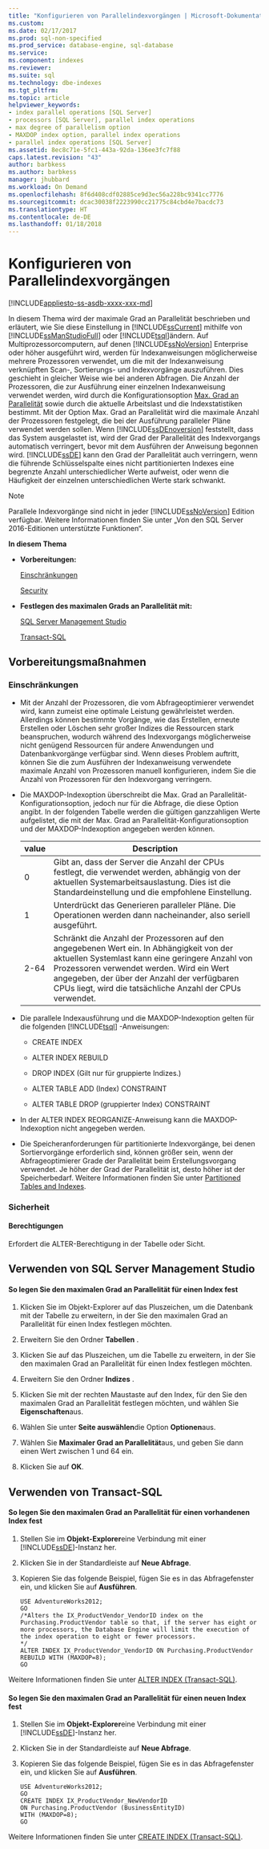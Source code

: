 ```yaml
---
title: "Konfigurieren von Parallelindexvorgängen | Microsoft-Dokumentation"
ms.custom: 
ms.date: 02/17/2017
ms.prod: sql-non-specified
ms.prod_service: database-engine, sql-database
ms.service: 
ms.component: indexes
ms.reviewer: 
ms.suite: sql
ms.technology: dbe-indexes
ms.tgt_pltfrm: 
ms.topic: article
helpviewer_keywords:
- index parallel operations [SQL Server]
- processors [SQL Server], parallel index operations
- max degree of parallelism option
- MAXDOP index option, parallel index operations
- parallel index operations [SQL Server]
ms.assetid: 8ec8c71e-5fc1-443a-92da-136ee3fc7f88
caps.latest.revision: "43"
author: barbkess
ms.author: barbkess
manager: jhubbard
ms.workload: On Demand
ms.openlocfilehash: 8f6d408cdf02885ce9d3ec56a228bc9341cc7776
ms.sourcegitcommit: dcac30038f2223990cc21775c84cbd4e7bacdc73
ms.translationtype: HT
ms.contentlocale: de-DE
ms.lasthandoff: 01/18/2018
---
```

# <a name="configure-parallel-index-operations"></a>Konfigurieren von Parallelindexvorgängen
[!INCLUDE[appliesto-ss-asdb-xxxx-xxx-md](../../includes/appliesto-ss-asdb-xxxx-xxx-md.md)]

  In diesem Thema wird der maximale Grad an Parallelität beschrieben und erläutert, wie Sie diese Einstellung in [!INCLUDE[ssCurrent](../../includes/sscurrent-md.md)] mithilfe von [!INCLUDE[ssManStudioFull](../../includes/ssmanstudiofull-md.md)] oder [!INCLUDE[tsql](../../includes/tsql-md.md)]ändern. Auf Multiprozessorcomputern, auf denen [!INCLUDE[ssNoVersion](../../includes/ssnoversion-md.md)] Enterprise oder höher ausgeführt wird, werden für Indexanweisungen möglicherweise mehrere Prozessoren verwendet, um die mit der Indexanweisung verknüpften Scan-, Sortierungs- und Indexvorgänge auszuführen. Dies geschieht in gleicher Weise wie bei anderen Abfragen. Die Anzahl der Prozessoren, die zur Ausführung einer einzelnen Indexanweisung verwendet werden, wird durch die Konfigurationsoption [Max. Grad an Parallelität](../../database-engine/configure-windows/configure-the-max-degree-of-parallelism-server-configuration-option.md) sowie durch die aktuelle Arbeitslast und die Indexstatistiken bestimmt. Mit der Option Max. Grad an Parallelität wird die maximale Anzahl der Prozessoren festgelegt, die bei der Ausführung paralleler Pläne verwendet werden sollen. Wenn [!INCLUDE[ssDEnoversion](../../includes/ssdenoversion-md.md)] feststellt, dass das System ausgelastet ist, wird der Grad der Parallelität des Indexvorgangs automatisch verringert, bevor mit dem Ausführen der Anweisung begonnen wird. [!INCLUDE[ssDE](../../includes/ssde-md.md)] kann den Grad der Parallelität auch verringern, wenn die führende Schlüsselspalte eines nicht partitionierten Indexes eine begrenzte Anzahl unterschiedlicher Werte aufweist, oder wenn die Häufigkeit der einzelnen unterschiedlichen Werte stark schwankt.  
  
> [!NOTE]  
>  Parallele Indexvorgänge sind nicht in jeder [!INCLUDE[ssNoVersion](../../includes/ssnoversion-md.md)] Edition verfügbar. Weitere Informationen finden Sie unter „Von den SQL Server 2016-Editionen unterstützte Funktionen“.  
  
 **In diesem Thema**  
  
-   **Vorbereitungen:**  
  
     [Einschränkungen](#Restrictions)  
  
     [Security](#Security)  
  
-   **Festlegen des maximalen Grads an Parallelität mit:**  
  
     [SQL Server Management Studio](#SSMSProcedure)  
  
     [Transact-SQL](#TsqlProcedure)  
  
##  <a name="BeforeYouBegin"></a> Vorbereitungsmaßnahmen  
  
###  <a name="Restrictions"></a> Einschränkungen  
  
-   Mit der Anzahl der Prozessoren, die vom Abfrageoptimierer verwendet wird, kann zumeist eine optimale Leistung gewährleistet werden. Allerdings können bestimmte Vorgänge, wie das Erstellen, erneute Erstellen oder Löschen sehr großer Indizes die Ressourcen stark beanspruchen, wodurch während des Indexvorgangs möglicherweise nicht genügend Ressourcen für andere Anwendungen und Datenbankvorgänge verfügbar sind. Wenn dieses Problem auftritt, können Sie die zum Ausführen der Indexanweisung verwendete maximale Anzahl von Prozessoren manuell konfigurieren, indem Sie die Anzahl von Prozessoren für den Indexvorgang verringern.  
  
-   Die MAXDOP-Indexoption überschreibt die Max. Grad an Parallelität-Konfigurationsoption, jedoch nur für die Abfrage, die diese Option angibt. In der folgenden Tabelle werden die gültigen ganzzahligen Werte aufgelistet, die mit der Max. Grad an Parallelität-Konfigurationsoption und der MAXDOP-Indexoption angegeben werden können.  
  
    |value|Description|  
    |-----------|-----------------|  
    |0|Gibt an, dass der Server die Anzahl der CPUs festlegt, die verwendet werden, abhängig von der aktuellen Systemarbeitsauslastung. Dies ist die Standardeinstellung und die empfohlene Einstellung.|  
    |1|Unterdrückt das Generieren paralleler Pläne. Die Operationen werden dann nacheinander, also seriell ausgeführt.|  
    |2-64|Schränkt die Anzahl der Prozessoren auf den angegebenen Wert ein. In Abhängigkeit von der aktuellen Systemlast kann eine geringere Anzahl von Prozessoren verwendet werden. Wird ein Wert angegeben, der über der Anzahl der verfügbaren CPUs liegt, wird die tatsächliche Anzahl der CPUs verwendet.|  
  
-   Die parallele Indexausführung und die MAXDOP-Indexoption gelten für die folgenden [!INCLUDE[tsql](../../includes/tsql-md.md)] -Anweisungen:  
  
    -   CREATE INDEX  
  
    -   ALTER INDEX REBUILD  
  
    -   DROP INDEX (Gilt nur für gruppierte Indizes.)  
  
    -   ALTER TABLE ADD (Index) CONSTRAINT  
  
    -   ALTER TABLE DROP (gruppierter Index) CONSTRAINT  
  
-   In der ALTER INDEX REORGANIZE-Anweisung kann die MAXDOP-Indexoption nicht angegeben werden.  
  
-   Die Speicheranforderungen für partitionierte Indexvorgänge, bei denen Sortiervorgänge erforderlich sind, können größer sein, wenn der Abfrageoptimierer Grade der Parallelität beim Erstellungsvorgang verwendet. Je höher der Grad der Parallelität ist, desto höher ist der Speicherbedarf. Weitere Informationen finden Sie unter [Partitioned Tables and Indexes](../../relational-databases/partitions/partitioned-tables-and-indexes.md).  
  
###  <a name="Security"></a> Sicherheit  
  
####  <a name="Permissions"></a> Berechtigungen  
 Erfordert die ALTER-Berechtigung in der Tabelle oder Sicht.  
  
##  <a name="SSMSProcedure"></a> Verwenden von SQL Server Management Studio  
  
#### <a name="to-set-max-degree-of-parallelism-on-an-index"></a>So legen Sie den maximalen Grad an Parallelität für einen Index fest  
  
1.  Klicken Sie im Objekt-Explorer auf das Pluszeichen, um die Datenbank mit der Tabelle zu erweitern, in der Sie den maximalen Grad an Parallelität für einen Index festlegen möchten.  
  
2.  Erweitern Sie den Ordner **Tabellen** .  
  
3.  Klicken Sie auf das Pluszeichen, um die Tabelle zu erweitern, in der Sie den maximalen Grad an Parallelität für einen Index festlegen möchten.  
  
4.  Erweitern Sie den Ordner **Indizes** .  
  
5.  Klicken Sie mit der rechten Maustaste auf den Index, für den Sie den maximalen Grad an Parallelität festlegen möchten, und wählen Sie **Eigenschaften**aus.  
  
6.  Wählen Sie unter **Seite auswählen**die Option **Optionen**aus.  
  
7.  Wählen Sie **Maximaler Grad an Parallelität**aus, und geben Sie dann einen Wert zwischen 1 und 64 ein.  
  
8.  Klicken Sie auf **OK**.  
  
##  <a name="TsqlProcedure"></a> Verwenden von Transact-SQL  
  
#### <a name="to-set-max-degree-of-parallelism-on-an-existing-index"></a>So legen Sie den maximalen Grad an Parallelität für einen vorhandenen Index fest  
  
1.  Stellen Sie im **Objekt-Explorer**eine Verbindung mit einer [!INCLUDE[ssDE](../../includes/ssde-md.md)]-Instanz her.  
  
2.  Klicken Sie in der Standardleiste auf **Neue Abfrage**.  
  
3.  Kopieren Sie das folgende Beispiel, fügen Sie es in das Abfragefenster ein, und klicken Sie auf **Ausführen**.  
  
    ```  
    USE AdventureWorks2012;   
    GO  
    /*Alters the IX_ProductVendor_VendorID index on the Purchasing.ProductVendor table so that, if the server has eight or more processors, the Database Engine will limit the execution of the index operation to eight or fewer processors.  
    */  
    ALTER INDEX IX_ProductVendor_VendorID ON Purchasing.ProductVendor  
    REBUILD WITH (MAXDOP=8);   
    GO  
    ```  
  
 Weitere Informationen finden Sie unter [ALTER INDEX &#40;Transact-SQL&#41;](../../t-sql/statements/alter-index-transact-sql.md).  
  
#### <a name="set-max-degree-of-parallelism-on-a-new-index"></a>So legen Sie den maximalen Grad an Parallelität für einen neuen Index fest  
  
1.  Stellen Sie im **Objekt-Explorer**eine Verbindung mit einer [!INCLUDE[ssDE](../../includes/ssde-md.md)]-Instanz her.  
  
2.  Klicken Sie in der Standardleiste auf **Neue Abfrage**.  
  
3.  Kopieren Sie das folgende Beispiel, fügen Sie es in das Abfragefenster ein, und klicken Sie auf **Ausführen**.  
  
    ```  
    USE AdventureWorks2012;  
    GO  
    CREATE INDEX IX_ProductVendor_NewVendorID   
    ON Purchasing.ProductVendor (BusinessEntityID)  
    WITH (MAXDOP=8);  
    GO  
    ```  
  
 Weitere Informationen finden Sie unter [CREATE INDEX &#40;Transact-SQL&#41;](../../t-sql/statements/create-index-transact-sql.md).  
  
  

